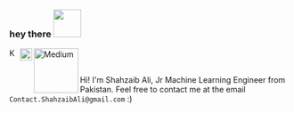 ### hey there <img src="https://media.giphy.com/media/hvRJCLFzcasrR4ia7z/giphy.gif" width="50px">

<div class="icons">
  <a href="https://kaggle.com/iamshahzaibali">
    <img align="left" alt="Kaggle" width="16px" src="https://en.wikipedia.org/wiki/Kaggle#/media/File:Kaggle_logo.png" />
  </a>
  <a href="https://www.linkedin.com/in/realshahzaibali/">
    <img align="left" alt="LinkedIN" width="22px" src="https://raw.githubusercontent.com/peterthehan/peterthehan/master/assets/linkedin.svg" />
  </a>
  <a href="https://medium.com/@shahzaibalidev">
    <img align="left" alt="Medium" width="80" src="https://github.com/melanieshi0120/melanieshi0120/blob/master/medium.ico" />
  </a>
  <br />
</div>

<br />

Hi! I'm Shahzaib Ali, Jr Machine Learning Engineer from Pakistan. 
Feel free to contact me at the email `Contact.ShahzaibAli@gmail.com` :)


